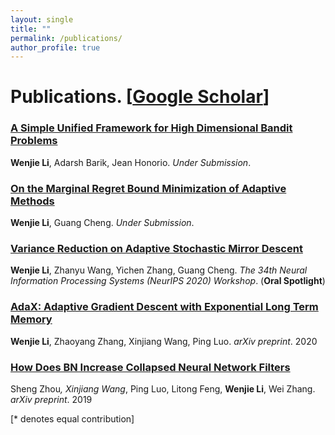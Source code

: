 ```yaml
---
layout: single
title: ""
permalink: /publications/
author_profile: true
---
```

# <i class="fa fa-fw fa-paste"></i> Publications. [[Google Scholar](https://scholar.google.com/citations?user=4jlUpjEAAAAJ&hl=en)] #

### [A Simple Unified Framework for High Dimensional Bandit Problems](https://williamlwj.github.io/About//publications/Bandit_framework)

**Wenjie Li**, Adarsh Barik, Jean Honorio. 
_Under Submission_. 


### [On the Marginal Regret Bound Minimization of Adaptive Methods](https://williamlwj.github.io/About//publications/AMX)

**Wenjie Li**, Guang Cheng. 
_Under Submission_. 


### [Variance Reduction on Adaptive Stochastic Mirror Descent](https://williamlwj.github.io/About//publications/SVRGMD)

**Wenjie Li**, Zhanyu Wang, Yichen Zhang, Guang Cheng. 
_The 34th Neural Information Processing Systems (NeurIPS 2020) Workshop_. (**Oral Spotlight**)


### [AdaX: Adaptive Gradient Descent with Exponential Long Term Memory](https://williamlwj.github.io/About//publications/AdaX)

**Wenjie Li**, Zhaoyang Zhang, Xinjiang Wang, Ping Luo. 
_arXiv preprint_. 2020



### [How Does BN Increase Collapsed Neural Network Filters](https://williamlwj.github.io/About//publications/BN-collapse)

Sheng Zhou<sup>*</sup>, Xinjiang Wang<sup>*</sup>, Ping Luo, Litong Feng, **Wenjie Li**, Wei Zhang.
_arXiv preprint_. 2019

[* denotes equal contribution]
